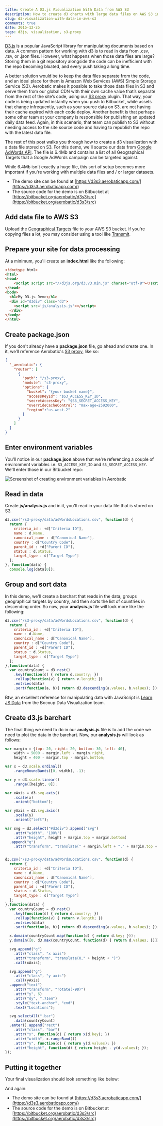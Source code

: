 ```yaml
---
title: Create A D3.js Visualization With Data from AWS S3
description: How to create d3 charts with large data files on AWS S3 instead of a git repo.
slug: d3-visualization-with-data-in-aws-s3
comments: true
date: 2015-12-25
tags: d3js, visualization, s3-proxy
---
```


<script script src="//d3js.org/d3.v3.min.js" charset="utf-8"></script>

[D3.js](http://d3js.org/) is a popular JavaScript library for manipulating documents based on data. A common pattern for working with d3 is to read in data from .csv, .tsv, or .json files. However, what happens when those data files are large? Storing them in a git repository alongside the code can be inefficient with the repo becoming bloated, and every push taking a long time.

A better solution would be to keep the data files separate from the code, and an ideal place for them is Amazon Web Services (AWS) Simple Storage Service (S3). Aerobatic makes it possible to take those data files in S3 and serve them from our global CDN with their own cache value that’s separate from the rest of the site’s code, using our [S3 proxy](/docs/s3-proxy) plugin. That way, your code is being updated instantly when you push to Bitbucket, while assets that change infrequently, such as your source data on S3, are not having their cache expired with each code deploy. Another benefit is that perhaps some other team at your company is responsible for publishing an updated daily data feed. Again, in this scenario, that team can publish to S3 without needing access to the site source code and having to republish the repo with the latest data file.

The rest of this post walks you through how to create a d3 visualization with a data file stored on S3. For this demo, we'll source our data from [Google AdWords API](https://developers.google.com/adwords/api/docs/appendix/geotargeting). The file is 6.4Mb and contains a list of all Geographical Targets that a Google AdWords campaign can be targeted against.

While 6.4Mb isn't exactly a huge file, this sort of setup becomes more important if you're working with multiple data files and / or larger datasets.

- The demo site can be found at [https://d3s3.aerobaticapp.com/](https://d3s3.aerobaticapp.com/)
- The source code for the demo is on Bitbucket at [https://bitbucket.org/aerobatic/d3s3/src](https://bitbucket.org/aerobatic/d3s3/src)

## Add data file to AWS S3
Upload the [Geographical Targets](https://goo.gl/qVgiYp) file to your AWS S3 bucket. If you're copying files a lot, you may consider using a tool like [Transmit](https://panic.com/transmit/).

## Prepare your site for data processing
At a minimum, you'll create an **index.html** like the following:

~~~html
<!doctype html>
<html>
<head>
    <script script src="//d3js.org/d3.v3.min.js" charset="utf-8"></script>
</head>
<body>
  <h1>My D3.js Demo</h1>
  <div id="d3div" class="d3">
    <script src='js/analysis.js'></script>
  </div>
</body>
</html>
~~~

## Create package.json
If you don't already have a **package.json** file, go ahead and create one. In it, we'll reference Aerobatic's [S3 proxy](/docs/s3-proxy), like so:

~~~json
{
  "_aerobatic": {
    "router": [
      {
        "path": "/s3-proxy",
        "module": "s3-proxy",
        "options": {
          "bucket": "{your bucket name}",
          "accessKeyId": "$S3_ACCESS_KEY_ID",
          "secretAccessKey": "$S3_SECRET_ACCESS_KEY",
          "overrideCacheControl": "max-age=2592000",
          "region":"us-west-2"
        }
      }
    ]
  }
}
~~~

## Enter environment variables

You'll notice in our **package.json** above that we're referencing a couple of environment variables i.e. `S3_ACCESS_KEY_ID` and `S3_SECRET_ACCESS_KEY`. We'll enter those in our Bitbucket repo:

  <img class="img-responsive marketing-feature-showcase--screenshot" src="//www.aerobatic.com/media/blog/s3proxy/env-var.png" alt="Screenshot of creating environment variables in Aerobatic">

## Read in data
Create **js/analysis.js** and in it, you'll read in your data file that is stored on S3.

~~~javascript
d3.csv("/s3-proxy/data/adWordsLocations.csv", function(d) {
  return {
    criteria_id : +d["Criteria ID"],
    name : d.Name,
    canonical_name : d["Canonical Name"],
    country : d["Country Code"],
    parent_id : +d["Parent ID"],
    status : d.Status,
    target_type : d["Target Type"]
  };
}, function(data) {
  console.log(data[0]);
~~~

## Group and sort data
In this demo, we'll create a barchart that reads in the data, groups geographical targets by country, and then sorts the list of countries in descending order. So now, your **analysis.js** file will look more like the following:

~~~javascript
d3.csv("/s3-proxy/data/adWordsLocations.csv", function(d) {
  return {
    criteria_id : +d["Criteria ID"],
    name : d.Name,
    canonical_name : d["Canonical Name"],
    country : d["Country Code"],
    parent_id : +d["Parent ID"],
    status : d.Status,
    target_type : d["Target Type"]
  };
},function(data) {
  var countryCount = d3.nest()
    .key(function(d) { return d.country; })
    .rollup(function(v) { return v.length; })
    .entries(data)
    .sort(function(a, b){ return d3.descending(a.values, b.values); });
~~~

Btw, an excellent reference for manipulating data with JavaScript is [Learn JS Data](http://learnjsdata.com/) from the Bocoup Data Visualization team.

## Create d3.js barchart
The final thing we need to do in our **analysis.js** file is to add the code we need to plot the data in the barchart. Now, our **analysis.js** will look as follows:

~~~javascript
var margin = {top: 20, right: 20, bottom: 30, left: 40},
    width = 5000 - margin.left - margin.right,
    height = 400 - margin.top - margin.bottom;

var x = d3.scale.ordinal()
    .rangeRoundBands([0, width], .1);

var y = d3.scale.linear()
    .range([height, 0]);

var xAxis = d3.svg.axis()
    .scale(x)
    .orient("bottom");

var yAxis = d3.svg.axis()
    .scale(y)
    .orient("left");

var svg = d3.select("#d3div").append("svg")
    .attr("width", '100%')
    .attr("height", height + margin.top + margin.bottom)
  .append("g")
    .attr("transform", "translate(" + margin.left + "," + margin.top + ")");


d3.csv("/s3-proxy/data/adWordsLocations.csv", function(d) {
  return {
    criteria_id : +d["Criteria ID"],
    name : d.Name,
    canonical_name : d["Canonical Name"],
    country : d["Country Code"],
    parent_id : +d["Parent ID"],
    status : d.Status,
    target_type : d["Target Type"]
  };
},function(data) {
  var countryCount = d3.nest()
    .key(function(d) { return d.country; })
    .rollup(function(v) { return v.length; })
    .entries(data)
    .sort(function(a, b){ return d3.descending(a.values, b.values); });

  x.domain(countryCount.map(function(d) { return d.key; }));
  y.domain([0, d3.max(countryCount, function(d) { return d.values; })]);

  svg.append("g")
    .attr("class", "x axis")
    .attr("transform", "translate(0," + height + ")")
    .call(xAxis);

  svg.append("g")
    .attr("class", "y axis")
    .call(yAxis)
  .append("text")
    .attr("transform", "rotate(-90)")
    .attr("y", 6)
    .attr("dy", ".71em")
    .style("text-anchor", "end")
    .text("Locations");

  svg.selectAll(".bar")
    .data(countryCount)
  .enter().append("rect")
    .attr("class", "bar")
    .attr("x", function(d) { return x(d.key); })
    .attr("width", x.rangeBand())
    .attr("y", function(d) { return y(d.values); })
    .attr("height", function(d) { return height - y(d.values); });
});
~~~

## Putting it together

Your final visualization should look something like below:

<div id="d3div" class="d3">
  <script src='/js/analysis.js'></script>
</div>

And again:

- The demo site can be found at [https://d3s3.aerobaticapp.com/](https://d3s3.aerobaticapp.com/)
- The source code for the demo is on Bitbucket at [https://bitbucket.org/aerobatic/d3s3/src](https://bitbucket.org/aerobatic/d3s3/src)
